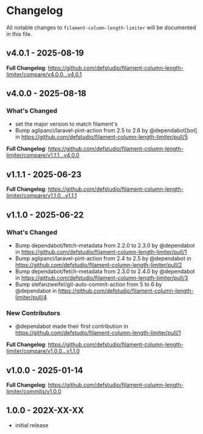 # Changelog

All notable changes to `filament-column-length-limiter` will be documented in this file.

## v4.0.1 - 2025-08-19

**Full Changelog**: https://github.com/defstudio/filament-column-length-limiter/compare/v4.0.0...v4.0.1

## v4.0.0 - 2025-08-18

### What's Changed

* set the major version to match filament's
* Bump aglipanci/laravel-pint-action from 2.5 to 2.6 by @dependabot[bot] in https://github.com/defstudio/filament-column-length-limiter/pull/5

**Full Changelog**: https://github.com/defstudio/filament-column-length-limiter/compare/v1.1.1...v4.0.0

## v1.1.1 - 2025-06-23

**Full Changelog**: https://github.com/defstudio/filament-column-length-limiter/compare/v1.1.0...v1.1.1

## v1.1.0 - 2025-06-22

### What's Changed

* Bump dependabot/fetch-metadata from 2.2.0 to 2.3.0 by @dependabot in https://github.com/defstudio/filament-column-length-limiter/pull/1
* Bump aglipanci/laravel-pint-action from 2.4 to 2.5 by @dependabot in https://github.com/defstudio/filament-column-length-limiter/pull/2
* Bump dependabot/fetch-metadata from 2.3.0 to 2.4.0 by @dependabot in https://github.com/defstudio/filament-column-length-limiter/pull/3
* Bump stefanzweifel/git-auto-commit-action from 5 to 6 by @dependabot in https://github.com/defstudio/filament-column-length-limiter/pull/4

### New Contributors

* @dependabot made their first contribution in https://github.com/defstudio/filament-column-length-limiter/pull/1

**Full Changelog**: https://github.com/defstudio/filament-column-length-limiter/compare/v1.0.0...v1.1.0

## v1.0.0 - 2025-01-14

**Full Changelog**: https://github.com/defstudio/filament-column-length-limiter/commits/v1.0.0

## 1.0.0 - 202X-XX-XX

- initial release
